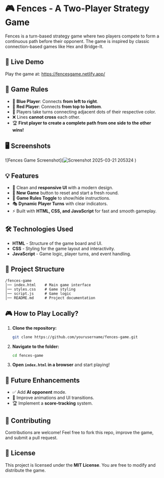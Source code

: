 # 🎮 Fences - A Two-Player Strategy Game

Fences is a turn-based strategy game where two players compete to form a continuous path before their opponent. The game is inspired by classic connection-based games like Hex and Bridge-It.

## 🚀 Live Demo
Play the game at: https://fencesgame.netlify.app/

## 📌 Game Rules
- 🔵 **Blue Player**: Connects **from left to right**.
- 🔴 **Red Player**: Connects **from top to bottom**.
- 🎲 Players take turns connecting adjacent dots of their respective color.
- ❌ Lines **cannot cross** each other.
- 🏆 **First player to create a complete path from one side to the other wins!**

## 🖥️ Screenshots
![Fences Game Screenshot](![Screenshot 2025-03-21 205324](https://github.com/user-attachments/assets/7e594247-c3dd-4912-9090-ffcd328b5bb4)
) 
## 💡 Features
- 🎨 Clean and **responsive UI** with a modern design.
- 🔄 **New Game** button to reset and start a fresh round.
- 👀 **Game Rules Toggle** to show/hide instructions.
- 🎭 **Dynamic Player Turns** with clear indicators.
- ⚡ Built with **HTML, CSS, and JavaScript** for fast and smooth gameplay.

## 🛠️ Technologies Used
- **HTML** - Structure of the game board and UI.
- **CSS** - Styling for the game layout and interactivity.
- **JavaScript** - Game logic, player turns, and event handling.

## 📂 Project Structure
```
/fences-game
│── index.html    # Main game interface
│── styles.css    # Game styling
│── script.js     # Game logic
│── README.md     # Project documentation
```

## 🎮 How to Play Locally?
1. **Clone the repository:**
   ```sh
   git clone https://github.com/yourusername/fences-game.git
   ```
2. **Navigate to the folder:**
   ```sh
   cd fences-game
   ```
3. **Open `index.html` in a browser** and start playing!

## 🎯 Future Enhancements
- ✅ Add **AI opponent** mode.
- 🎨 Improve animations and UI transitions.
- 🏆 Implement a **score-tracking** system.

## 🤝 Contributing
Contributions are welcome! Feel free to fork this repo, improve the game, and submit a pull request.

## 📜 License
This project is licensed under the **MIT License**. You are free to modify and distribute the game.
